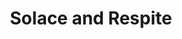 ---
title: 'Solace and Respite'
releaseDate: 2023
albumArt:
  filename: 'album placeholder.png'
  alt: 'Placeholder album art'
  artist: 'Unknown'
---